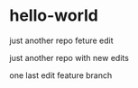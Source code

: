 # hello-world
just another repo
feture edit

just another repo with new edits

one last edit feature branch
